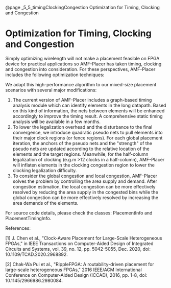 @page _5_5_timingClockingCongestion Optimization for Timing, Clocking and Congestion
# Optimization for Timing, Clocking and Congestion

Simply optimizing wirelength will not make a placement feasible on FPGA device for practical applications so AMF-Placer has taken timing, clocking and congestion into consideration. For these perspectives, AMF-Placer includes the following optimization techniques:

We adapt this high-performance algorithm to our mixed-size placement scenarios with several major modifications:  

1. The current version of AMF-Placer includes a graph-based timing analysis module which can identify elements in the long datapath. Based on this kind of information, the nets between elements will be enhanced accordingly to improve the timing result. A comprehensive static timing analysis will be available in a few months.
2. To lower the legalization overhead and the disturbance to the final convergence, we introduce quadratic pseudo nets to pull elements into their major clock regions (or fence regions). For each global placement iteration, the anchors of the pseudo nets and the "strength" of the pseudo nets are updated according to the relative location of the elements and the target regions. Meanwhile, for the half-column legalization of clocking (e.g.m >12 clocks in a half-column), AMF-Placer will inflaten elements in the clocking congestion region to lower the clocking legalization difficulty.
3. To consider the global congestion and local congestion, AMF-Placer solves the problem by controlling the area supply and demand. After congestion estimation, the local congestion can be more effectively resolved by reducing the area supply in the congested bins while the global congestion can be more effectively resolved by increasing the area demands of the elements.


For source code details, please check the classes: PlacementInfo and PlacementTimingInfo. 

References:

\[1\] J. Chen et al., "Clock-Aware Placement for Large-Scale Heterogeneous FPGAs," in IEEE Transactions on Computer-Aided Design of Integrated Circuits and Systems, vol. 39, no. 12, pp. 5042-5055, Dec. 2020, doi: 10.1109/TCAD.2020.2968892.

\[2\] Chak-Wa Pui et al., "RippleFPGA: A routability-driven placement for large-scale heterogeneous FPGAs," 2016 IEEE/ACM International Conference on Computer-Aided Design (ICCAD), 2016, pp. 1-8, doi: 10.1145/2966986.2980084.
